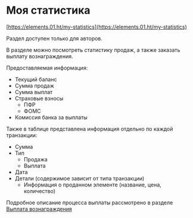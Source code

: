 # Моя статистика

[https://elements.01.ht/my-statistics](https://elements.01.ht/my-statistics)

Раздел доступен только для авторов.

В разделе можно посмотреть статистику продаж, а также заказать выплату вознаграждения.

Предоставляемая информация:

* Текущий баланс
* Сумма продаж
* Сумма выплат
* Страховые взносы
    * ПФР
    * ФОМС
* Комиссия банка за выплаты

Также в таблице представлена информация отдельно по каждой транзакции:

* Сумма
* Тип
    * Продажа
    * Выплата
* Дата
* Детали (содержимое зависит от типа транзакции)
    * Информация о проданном элементе (название, цена, количество)

Подробное описание процесса выплаты рассмотрено в разделе [Выплата вознаграждения](/guide/payout/)